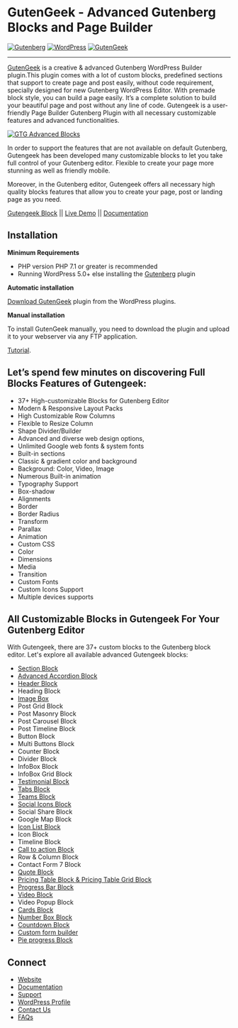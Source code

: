 #  GutenGeek - Advanced Gutenberg Blocks and Page Builder

[![Gutenberg](https://s3.us-east-2.amazonaws.com/static.gutengeek.com/gutenberg.svg)](https://gutengeek.com/)
[![WordPress](https://s3.us-east-2.amazonaws.com/static.gutengeek.com/wordpress.svg)](https://wordpress.org/plugins/gtg-advanced-blocks/)
[![GutenGeek](https://s3.us-east-2.amazonaws.com/static.gutengeek.com/version.svg)](https://wordpress.org/plugins/gtg-advanced-blocks/advanced/)

----
[GutenGeek](https://gutengeek.com/) is a creative & advanced Gutenberg WordPress Builder plugin.This plugin comes with a  lot of custom blocks, predefined sections that support to create page and post easily, without code requirement, specially designed for new Gutenberg WordPress Editor. With premade block style, you can build a page easily. It’s a complete solution to build your beautiful page and post without any line of code. Gutengeek is a user-friendly Page Builder Gutenberg Plugin with all necessary customizable features and advanced functionalities.

[![GTG Advanced Blocks](https://s3.us-east-2.amazonaws.com/static.gutengeek.com/Thumbnails/banner_1344x500.jpg)](https://www.youtube.com/watch?v=8vU2I3mxTNA)

In order to support the features that are not available on default Gutenberg, Gutengeek has been developed many customizable blocks to let you take full control of your Gutenberg editor. Flexible to create your page more stunning as well as friendly mobile.

Moreover, in the Gutenberg editor, Gutengeek offers all necessary high quality blocks features that allow you to create your page, post or landing page as you need.

[Gutengeek Block](gutengeek.com) || [Live Demo](https://libs.gutengeek.com/#/blocks) || [Documentation](https://docs.gutengeek.com/)

## Installation

**Minimum Requirements**

* PHP version PHP 7.1 or greater is recommended
* Running WordPress 5.0+ else installing the [Gutenberg](https://wordpress.org/plugins/gutenberg/) plugin

**Automatic installation**

[Download GutenGeek](https://wordpress.org/plugins/gtg-advanced-blocks/) plugin from the WordPress plugins.

**Manual installation**

To install GutenGeek manually, you need to download the plugin and upload it to your webserver via any FTP application.

[Tutorial](https://docs.gutengeek.com/faq/installing-guntengeek-plugin/).


## Let’s spend few minutes on discovering Full Blocks Features of Gutengeek:

* 37+ High-customizable Blocks for Gutenberg Editor
* Modern & Responsive Layout Packs
* High Customizable Row Columns
* Flexible to Resize Column
* Shape Divider/Builder
* Advanced and diverse web design options,
* Unlimited Google web fonts & system fonts
* Built-in sections
* Classic & gradient color and background
* Background: Color, Video, Image
* Numerous Built-in animation
* Typography Support
* Box-shadow
* Alignments
* Border
* Border Radius
* Transform
* Parallax
* Animation
* Custom CSS
* Color
* Dimensions
* Media
* Transition
* Custom Fonts
* Custom Icons Support
* Multiple devices supports

## All Customizable Blocks in Gutengeek For Your Gutenberg Editor

With Gutengeek, there are 37+ custom blocks to the Gutenberg block editor. Let's explore all available advanced Gutengeek blocks:

* [Section Block](https://gutengeek.com/template-library/#/blocks/sections)
* [Advanced Accordion Block](https://gutengeek.com/template-library/#/blocks/accordion)
* [Header Block](https://gutengeek.com/template-library/#/blocks/header)
* Heading Block
* [Image Box](https://gutengeek.com/template-library/#/blocks/image-box)
* Post Grid Block
* Post Masonry Block
* Post Carousel Block
* Post Timeline Block
* Button Block
* Multi Buttons Block
* Counter Block
* Divider Block
* InfoBox Block
* InfoBox Grid Block
* [Testimonial Block](https://gutengeek.com/template-library/#/blocks/testimonial)
* [Tabs Block](https://gutengeek.com/template-library/#/blocks/tabs)
* [Teams Block](https://gutengeek.com/template-library/#/blocks/team)
* [Social Icons Block](https://gutengeek.com/template-library/#/blocks/social-icons)
* Social Share Block
* Google Map Block
* [Icon List Block](https://gutengeek.com/template-library/#/blocks/icon-list)
* Icon Block
* Timeline Block
* [Call to action Block](https://gutengeek.com/template-library/#/blocks/call-to-action)
* Row & Column Block
* Contact Form 7 Block
* [Quote Block](https://gutengeek.com/template-library/#/blocks/blockquote)
* [Pricing Table Block & Pricing Table Grid Block](https://gutengeek.com/template-library/#/blocks/pricing)
* [Progress Bar Block](https://gutengeek.com/template-library/#/blocks/progress-bar)
* [Video Block](https://libs.gutengeek.com/#/blocks/video)
* Video Popup Block
* [Cards Block](https://gutengeek.com/template-library/#/blocks/card)
* [Number Box Block](https://gutengeek.com/template-library/#/blocks/number-box)
* [Countdown Block](https://gutengeek.com/template-library/#/blocks/countdown)
* [Custom form builder](https://gutengeek.com/template-library/#/blocks/contact)
* [Pie progress Block](https://libs.gutengeek.com/#/blocks/pie-progress)

## Connect

* [Website](https://gutengeek.com/)
* [Documentation](https://docs.gutengeek.com/)
* [Support](https://gutengeek.com/support/)
* [WordPress Profile](https://profiles.wordpress.org/gutengeek/#content-plugins)
* [Contact Us](https://gutengeek.com/contact/)
* [FAQs](https://docs.gutengeek.com/topics/faqs/)


